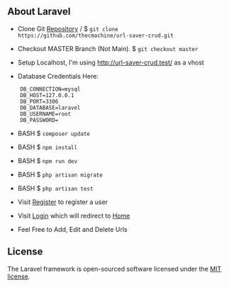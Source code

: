 ## About Laravel

- Clone Git [Repository](https://github.com/thecmachine/url-saver-crud.git) / $ `git clone https://github.com/thecmachine/url-saver-crud.git`

- Checkout MASTER Branch (Not Main). $ `git checkout master` 

- Setup Localhost, I'm using http://url-saver-crud.test/ as a vhost
- Database Credentials Here:
```
    DB_CONNECTION=mysql
    DB_HOST=127.0.0.1
    DB_PORT=3306
    DB_DATABASE=laravel
    DB_USERNAME=root
    DB_PASSWORD=
```
- BASH $ `composer update`
- BASH $ `npm install`
- BASH $ `npm run dev`
- BASH $ `php artisan migrate`
- BASH $ `php artisan test` 

- Visit [Register](http://url-saver-crud.test/register) to register a user
- Visit [Login](http://url-saver-crud.test/login) which will redirect to [Home](http://url-saver-crud.test/home)

- Feel Free to Add, Edit and Delete Urls

## License

The Laravel framework is open-sourced software licensed under the [MIT license](https://opensource.org/licenses/MIT).
